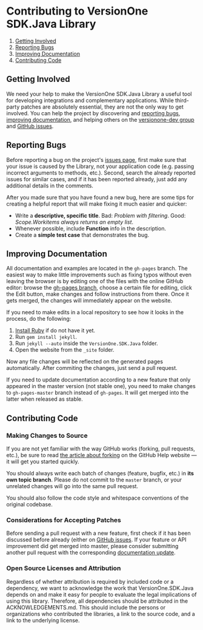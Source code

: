 # Contributing to VersionOne SDK.Java Library

 1. [Getting Involved](#getting-involved)
 2. [Reporting Bugs](#reporting-bugs)
 3. [Improving Documentation](#improving-documentation)
 4. [Contributing Code](#contributing-code)

## Getting Involved

We need your help to make the VersionOne SDK.Java Library a useful tool for developing integrations and complementary applications. While third-party patches are absolutely essential, they are not the only way to get involved. You can help the project by discovering and [reporting bugs](#reporting-bugs), [improving documentation](#improving-documentation), and helping others on the [versionone-dev group](http://groups.google.com/group/versionone-dev/) and [GitHub issues](https://github.com/versionone/VersionOne.SDK.Java/issues).

## Reporting Bugs

Before reporting a bug on the project's [issues page](https://github.com/versionone/VersionOne.SDK.Java/issues), first make sure that your issue is caused by the Library, not your application code (e.g. passing incorrect arguments to methods, etc.). Second, search the already reported issues for similar cases, and if it has been reported already, just add any additional details in the comments.

After you made sure that you have found a new bug, here are some tips for creating a helpful report that will make fixing it much easier and quicker:

 * Write a **descriptive, specific title**. Bad: *Problem with filtering*. Good: *Scope.Workitems always returns an empty list*.
 * Whenever possible, include **Function** info in the description.
 * Create a **simple test case** that demonstrates the bug.

## Improving Documentation

All documentation and examples are located in the `gh-pages` branch. The easiest way to make little improvements such as fixing typos without even leaving the browser is by editing one of the files with the online GitHub editor: browse the [gh-pages branch](https://github.com/VersionOne/VersionOne.SDK.Java/tree/gh-pages), choose a certain file for editing, click the Edit button, make changes and follow instructions from there. Once it gets merged, the changes will immediately appear on the website.

If you need to make edits in a local repository to see how it looks in the process, do the following:

 1. [Install Ruby](http://www.ruby-lang.org/en/) if do not have it yet.
 2. Run `gem install jekyll`.
 3. Run `jekyll --auto` inside the `VersionOne.SDK.Java` folder.
 4. Open the website from the `_site` folder.

Now any file changes will be reflected on the generated pages automatically. After commiting the changes, just send a pull request.

If you need to update documentation according to a new feature that only appeared in the master version (not stable one), you need to make changes to `gh-pages-master` branch instead of `gh-pages`. It will get merged into the latter when released as stable.

## Contributing Code

### Making Changes to Source

If you are not yet familiar with the way GitHub works (forking, pull requests, etc.), be sure to read [the article about forking](https://help.github.com/articles/fork-a-repo) on the GitHub Help website &mdash; it will get you started quickly.

You should always write each batch of changes (feature, bugfix, etc.) in **its own topic branch**. Please do not commit to the `master` branch, or your unrelated changes will go into the same pull request.

You should also follow the code style and whitespace conventions of the original codebase.

### Considerations for Accepting Patches

Before sending a pull request with a new feature, first check if it has been discussed before already (either on [GitHub issues](https://github.com/versionone/VersionOne.SDK.Java/issues). If your feature or API improvement did get merged into master, please consider submitting another pull request with the corresponding [documentation update](#improving-documentation).

### Open Source Licenses and Attribution
Regardless of whether attribution is required by included code or a dependency, we want to acknowledge the work that VersionOne.SDK.Java depends on and make it easy for people to evaluate the legal implications of using this library. Therefore, all dependencies should be attributed in the ACKNOWLEDGEMENTS.md. This should include the persons or organizations who contributed the libraries, a link to the source code, and a link to the underlying license.
